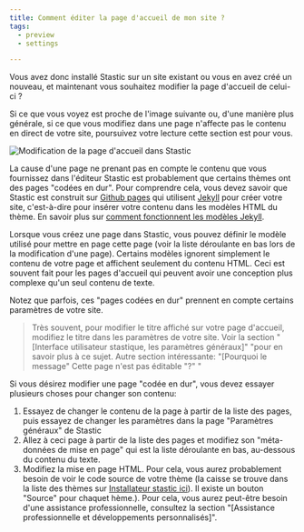 ```yaml
---
title: Comment éditer la page d'accueil de mon site ?
tags:
  - preview
  - settings

---
```

Vous avez donc installé Stastic sur un site existant ou vous en avez créé un nouveau, et maintenant vous souhaitez modifier la page d'accueil de celui-ci ? 

Si ce que vous voyez est proche de l'image suivante ou, d'une manière plus générale, si ce que vous modifiez dans une page n'affecte pas le contenu en direct de votre site, poursuivez votre lecture cette section est pour vous. 

![Modification de la page d'accueil dans Stastic](https://www.stastic.net//assets/2019-08-04-773303.png) 

La cause d'une page ne prenant pas en compte le contenu que vous fournissez dans l'éditeur Stastic est probablement que certains thèmes ont des pages "codées en dur". Pour comprendre cela, vous devez savoir que Stastic est construit sur [Github pages](https://pages.github.com/) qui utilisent [Jekyll](https://jekyllrb.com/) pour créer votre site, c'est-à-dire pour insérer votre contenu dans les modèles HTML du thème. En savoir plus sur [comment fonctionnent les modèles Jekyll](https://jekyllrb.com/docs/step-by-step/04-layouts/). 

Lorsque vous créez une page dans Stastic, vous pouvez définir le modèle utilisé pour mettre en page cette page (voir la liste déroulante en bas lors de la modification d'une page). Certains modèles ignorent simplement le contenu de votre page et affichent seulement du contenu HTML. Ceci est souvent fait pour les pages d'accueil qui peuvent avoir une conception plus complexe qu'un seul contenu de texte. 

Notez que parfois, ces "pages codées en dur" prennent en compte certains paramètres de votre site. 

> Très souvent, pour modifier le titre affiché sur votre page d'accueil, modifiez le titre dans les paramètres de votre site. Voir la section "[Interface utilisateur stastique, les paramètres généraux]" "pour en savoir plus à ce sujet. 
> Autre section intéressante: "[Pourquoi le message" Cette page n'est pas éditable "?" "

Si vous désirez modifier une page "codée en dur", vous devez essayer plusieurs choses pour changer son contenu: 

1. Essayez de changer le contenu de la page à partir de la liste des pages, puis essayez de changer les paramètres dans la page "Paramètres généraux" de Stastic
2. Allez à ceci page à partir de la liste des pages et modifiez son "méta-données de mise en page" qui est la liste déroulante en bas, au-dessous du contenu du texte. 
3. Modifiez la mise en page HTML. Pour cela, vous aurez probablement besoin de voir le code source de votre thème (la caisse se trouve dans la liste des thèmes sur [Installateur stastic ici](https://stastic.net/#/themes)). Il existe un bouton "Source" pour chaquet hème.). Pour cela, vous aurez peut-être besoin d'une assistance professionnelle, consultez la section "[Assistance professionnelle et développements personnalisés]".

